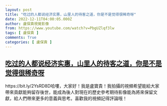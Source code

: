 ```yaml
---
layout: post
title: "吃过的人都说经济实惠，山里人的待客之道，你是不是觉得很稀奇呀"
date: 2022-12-11T04:00:05.000Z
author: 盧保貴視覺影像
from: https://www.youtube.com/watch?v=PbgUZlqf3lw
tags: [ 盧保貴 ]
comments: True
categories: [ 盧保貴 ]
---
```

<!--1670731205000-->
[吃过的人都说经济实惠，山里人的待客之道，你是不是觉得很稀奇呀](https://www.youtube.com/watch?v=PbgUZlqf3lw)
------

<div>
https://bit.ly/2YsRD8D哈嘍，大家好！我是盧寶貴！我拍攝的視頻希望能給大家帶來貢獻能夠留存後世，能成為後人對現在的歷史參考期待影像能為將來保留文獻，給人們帶來更多的意義與思考。喜歡我的視頻記得評論哦！
</div>
